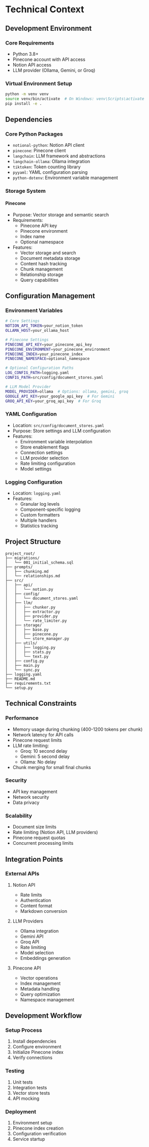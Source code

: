 # Technical Context

## Development Environment

### Core Requirements
- Python 3.8+
- Pinecone account with API access
- Notion API access
- LLM provider (Ollama, Gemini, or Groq)

### Virtual Environment Setup
```bash
python -m venv venv
source venv/bin/activate  # On Windows: venv\Scripts\activate
pip install -e .
```

## Dependencies

### Core Python Packages
- `notional-python`: Notion API client
- `pinecone`: Pinecone client
- `langchain`: LLM framework and abstractions
- `langchain-ollama`: Ollama integration
- `tiktoken`: Token counting library
- `pyyaml`: YAML configuration parsing
- `python-dotenv`: Environment variable management

### Storage System

#### Pinecone
- Purpose: Vector storage and semantic search
- Requirements:
  - Pinecone API key
  - Pinecone environment
  - Index name
  - Optional namespace
- Features:
  - Vector storage and search
  - Document metadata storage
  - Content hash tracking
  - Chunk management
  - Relationship storage
  - Query capabilities

## Configuration Management

### Environment Variables
```bash
# Core Settings
NOTION_API_TOKEN=your_notion_token
OLLAMA_HOST=your_ollama_host

# Pinecone Settings
PINECONE_API_KEY=your_pinecone_api_key
PINECONE_ENVIRONMENT=your_pinecone_environment
PINECONE_INDEX=your_pinecone_index
PINECONE_NAMESPACE=optional_namespace

# Optional Configuration Paths
LOG_CONFIG_PATH=logging.yaml
CONFIG_PATH=src/config/document_stores.yaml

# LLM Model Provider
MODEL_PROVIDER=ollama  # Options: ollama, gemini, groq
GOOGLE_API_KEY=your_google_api_key  # For Gemini
GROQ_API_KEY=your_groq_api_key  # For Groq
```

### YAML Configuration
- Location: `src/config/document_stores.yaml`
- Purpose: Store settings and LLM configuration
- Features:
  - Environment variable interpolation
  - Store enablement flags
  - Connection settings
  - LLM provider selection
  - Rate limiting configuration
  - Model settings

### Logging Configuration
- Location: `logging.yaml`
- Features:
  - Granular log levels
  - Component-specific logging
  - Custom formatters
  - Multiple handlers
  - Statistics tracking

## Project Structure

```
project_root/
├── migrations/
│   └── 001_initial_schema.sql
├── prompts/
│   ├── chunking.md
│   └── relationships.md
├── src/
│   ├── api/
│   │   └── notion.py
│   ├── config/
│   │   └── document_stores.yaml
│   ├── llm/
│   │   ├── chunker.py
│   │   ├── extractor.py
│   │   ├── provider.py
│   │   └── rate_limiter.py
│   ├── storage/
│   │   ├── base.py
│   │   ├── pinecone.py
│   │   └── store_manager.py
│   ├── utils/
│   │   ├── logging.py
│   │   ├── stats.py
│   │   └── text.py
│   ├── config.py
│   ├── main.py
│   └── sync.py
├── logging.yaml
├── README.md
├── requirements.txt
└── setup.py
```

## Technical Constraints

### Performance
- Memory usage during chunking (400-1200 tokens per chunk)
- Network latency for API calls
- Pinecone request limits
- LLM rate limiting:
  - Groq: 10 second delay
  - Gemini: 5 second delay
  - Ollama: No delay
- Chunk merging for small final chunks

### Security
- API key management
- Network security
- Data privacy

### Scalability
- Document size limits
- Rate limiting (Notion API, LLM providers)
- Pinecone request quotas
- Concurrent processing limits

## Integration Points

### External APIs
1. Notion API
   - Rate limits
   - Authentication
   - Content format
   - Markdown conversion

2. LLM Providers
   - Ollama integration
   - Gemini API
   - Groq API
   - Rate limiting
   - Model selection
   - Embeddings generation

3. Pinecone API
   - Vector operations
   - Index management
   - Metadata handling
   - Query optimization
   - Namespace management

## Development Workflow

### Setup Process
1. Install dependencies
2. Configure environment
3. Initialize Pinecone index
4. Verify connections

### Testing
1. Unit tests
2. Integration tests
3. Vector store tests
4. API mocking

### Deployment
1. Environment setup
2. Pinecone index creation
3. Configuration verification
4. Service startup
